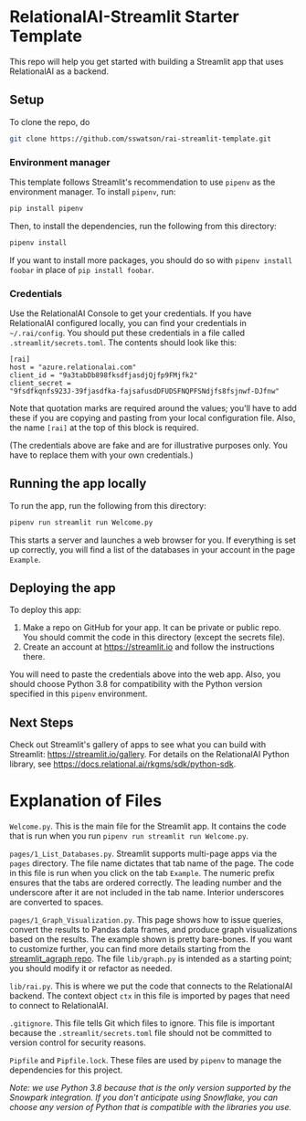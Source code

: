 
# RelationalAI-Streamlit Starter Template

This repo will help you get started with building a Streamlit app that uses RelationalAI as a backend.

## Setup

To clone the repo, do

```bash
git clone https://github.com/sswatson/rai-streamlit-template.git
```

### Environment manager

This template follows Streamlit's recommendation to use `pipenv` as the environment manager. To install `pipenv`, run:

```bash
pip install pipenv
```

Then, to install the dependencies, run the following from this directory:

```bash
pipenv install
```

If you want to install more packages, you should do so with `pipenv install foobar` in place of `pip install foobar`.

### Credentials

Use the RelationalAI Console to get your credentials. If you have RelationalAI configured locally, you can find your credentials in `~/.rai/config`. You should put these credentials in a file called `.streamlit/secrets.toml`. The contents should look like this:

```
[rai]
host = "azure.relationalai.com"
client_id = "9a3tabDb898fksdfjasdjQjfp9FMjfk2"
client_secret = 
"9fsdfkqnfs923J-39fjasdfka-fajsafusdDFUDSFNQPFSNdjfs8fsjnwf-DJfnw"
```

Note that quotation marks are required around the values; you'll have to add these if you are copying and pasting from your local configuration file. Also, the name `[rai]` at the top of this block is required.

(The credentials above are fake and are for illustrative purposes only. You have to replace them with your own credentials.)

## Running the app locally

To run the app, run the following from this directory:

```bash
pipenv run streamlit run Welcome.py
```

This starts a server and launches a web browser for you. If everything is set up correctly, you will find a list of the databases in your account in the page `Example`.

## Deploying the app

To deploy this app:

1. Make a repo on GitHub for your app. It can be private or public repo. You should commit the code in this directory (except the secrets file).
2. Create an account at https://streamlit.io and follow the instructions there. 

You will need to paste the credentials above into the web app. Also, you should choose Python 3.8 for compatibility with the Python version specified in this `pipenv` environment.

## Next Steps

Check out Streamlit's gallery of apps to see what you can build with Streamlit: https://streamlit.io/gallery. For details on the RelationalAI Python library, see https://docs.relational.ai/rkgms/sdk/python-sdk.

# Explanation of Files

`Welcome.py`. This is the main file for the Streamlit app. It contains the code that is run when you run `pipenv run streamlit run Welcome.py`.

`pages/1_List_Databases.py`. Streamlit supports multi-page apps via the `pages` directory. The file name dictates that tab name of the page. The code in this file is run when you click on the tab `Example`. The numeric prefix ensures that the tabs are ordered correctly. The leading number and the underscore after it are not included in the tab name. Interior underscores are converted to spaces.

`pages/1_Graph_Visualization.py`. This page shows how to issue queries, convert the results to Pandas data frames, and produce graph visualizations based on the results. The example shown is pretty bare-bones. If you want to customize further, you can find more details starting from the [streamlit_agraph repo](https://github.com/ChrisDelClea/streamlit-agraph). The file `lib/graph.py` is intended as a starting point; you should modify it or refactor as needed.

`lib/rai.py`. This is where we put the code that connects to the RelationalAI backend. The context object `ctx` in this file is imported by pages that need to connect to RelationalAI.

`.gitignore`. This file tells Git which files to ignore. This file is important because the `.streamlit/secrets.toml` file should not be committed to version control for security reasons.

`Pipfile` and `Pipfile.lock`. These files are used by `pipenv` to manage the dependencies for this project.

*Note: we use Python 3.8 because that is the only version supported by the Snowpark integration. If you don't anticipate using Snowflake, you can choose any version of Python that is compatible with the libraries you use.*